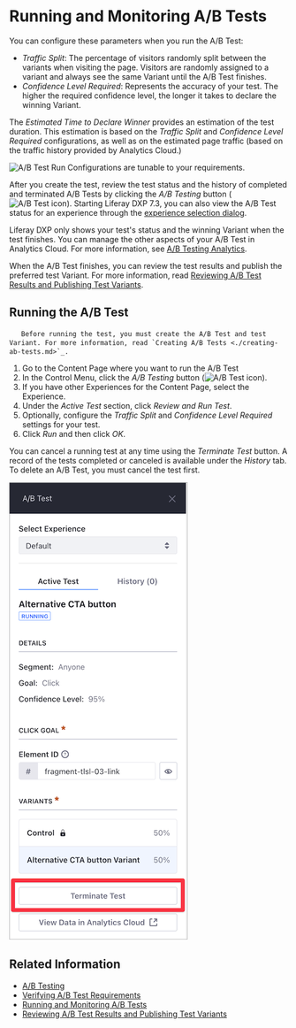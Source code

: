 # Running and Monitoring A/B Tests

You can configure these parameters when you run the A/B Test:

- *Traffic Split*: The percentage of visitors randomly split between the variants when visiting the page. Visitors are randomly assigned to a variant and always see the same Variant until the A/B Test finishes.
- *Confidence Level Required*: Represents the accuracy of your test. The higher the required confidence level, the longer it takes to declare the winning Variant.

The *Estimated Time to Declare Winner* provides an estimation of the test duration. This estimation is based on the *Traffic Split* and *Confidence Level Required* configurations, as well as on the estimated page traffic (based on the traffic history provided by Analytics Cloud.)

![A/B Test Run Configurations are tunable to your requirements.](running-and-monitoring-ab-tests/images/01.png)

After you create the test, review the test status and the history of completed and terminated A/B Tests by clicking the *A/B Testing* button (![A/B Test icon](../../../images/icon-ab-testing.png)). Starting Liferay DXP 7.3, you can also view the A/B Test status for an experience through the [experience selection dialog](../../personalizing-site-experience/experience-personalization/creating-and-managing-experiences.md).

Liferay DXP only shows your test's status and the winning Variant when the test finishes. You can manage the other aspects of your A/B Test in Analytics Cloud. For more information, see [A/B Testing Analytics](https://learn.liferay.com/analytics-cloud/latest/en/touchpoints/a-b-testing.html).

When the A/B Test finishes, you can review the test results and publish the preferred test Variant. For more information, read [Reviewing A/B Test Results and Publishing Test Variants](./reviewing-ab-test-results-and-publishing-test-variants.md).

## Running the A/B Test

```note::
   Before running the test, you must create the A/B Test and test Variant. For more information, read `Creating A/B Tests <./creating-ab-tests.md>`_.
```

1. Go to the Content Page where you want to run the A/B Test
1. In the Control Menu, click the *A/B Testing* button (![A/B Test icon](../../../images/icon-ab-testing.png)).
1. If you have other Experiences for the Content Page, select the Experience.
1. Under the *Active Test* section, click *Review and Run Test*.
1. Optionally, configure the *Traffic Split* and *Confidence Level Required* settings for your test.
1. Click *Run* and then click *OK*.

You can cancel a running test at any time using the *Terminate Test* button. A record of the tests completed or canceled is available under the *History* tab. To delete an A/B Test, you must cancel the test first.

   ![You can cancel a running A/B Test using the Terminate Test button](./running-and-monitoring-ab-tests/images/02.png)


## Related Information

- [A/B Testing](./ab-testing.md)
- [Verifying A/B Test Requirements](./verifying-ab-test-requirements.md)
- [Running and Monitoring A/B Tests](./running-and-monitoring-ab-tests)
- [Reviewing A/B Test Results and Publishing Test Variants](./reviewing-ab-test-results-and-publishing-test-variants.md)
